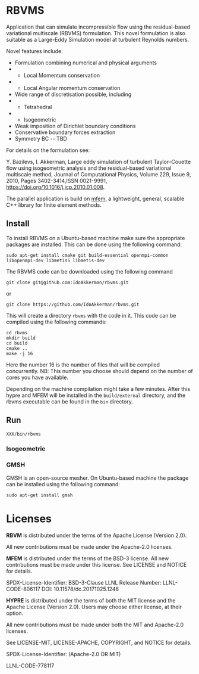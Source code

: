 
# RBVMS

Application that can simulate incompressible flow
using the residual-based variational multiscale (RBVMS) formulation.
This novel formulation is also suitable as a Large-Eddy Simulation model at turbulent Reynolds numbers.

Novel features include:
* Formulation combining numerical and physical arguments
* * Local Momentum conservation
* * Local Angular momentum conservation
* Wide range of discretisation possible, including
* * Tetrahedral
* * Isogeometric
* Weak imposition of Dirichlet boundary conditions
* Conservative boundary forces extraction
* Symmetry BC -- TBD

For details on the formulation see:

Y. Bazilevs, I. Akkerman,
Large eddy simulation of turbulent Taylor–Couette flow using isogeometric analysis and the residual-based variational multiscale method,
Journal of Computational Physics,
Volume 229, Issue 9, 2010, Pages 3402-3414,ISSN 0021-9991,
https://doi.org/10.1016/j.jcp.2010.01.008.

The parallel application is build on [mfem](https://github.com/mfem/mfem), a
lightweight, general, scalable C++ library for finite element methods.

## Install

To install RBVMS on a Ubuntu-based machine make sure the appropriate packages are installed.
This can be done using the following command:

```
sudo apt-get install cmake git build-essential openmpi-common libopenmpi-dev libmetis5 libmetis-dev
```

The RBVMS code can be downloaded using the following command

```
git clone git@github.com:IdoAkkerman/rbvms.git
```
or
```
git clone https://github.com/IdoAkkerman/rbvms.git
```
This will create a directory `rbvms` with the code in it. This code can be compiled using the following commands:

```
cd rbvms
mkdir build
cd build
cmake ..
make -j 16
```

Here the number 16 is the number of files that will be compiled concurrently.
NB: This number you choose should depend on the number of cores you have available.

Depending on the machine compilation might take a few minutes.
After this hypre and MFEM will be installed in the `build/external` directory, and
the rbvms executable can be found in the `bin` directory.


## Run

```
XXX/bin/rbvms
```

### Isogeometric




### GMSH

GMSH is an open-source mesher. On Ubuntu-based machine the package can be installed
using the following command:

```
sudo apt-get install gmsh
```

# Licenses

**RBVM** is distributed under the terms of the Apache License (Version 2.0). 

All new contributions must be made under the Apache-2.0 licenses.

**MFEM** is distributed under the terms of the BSD-3 license. All new contributions 
must be made under this license. See LICENSE and NOTICE for details.

SPDX-License-Identifier: BSD-3-Clause
LLNL Release Number: LLNL-CODE-806117
DOI: 10.11578/dc.20171025.1248

**HYPRE** is distributed under the terms of both the MIT license and the Apache License (Version 2.0). 
Users may choose either license, at their option.

All new contributions must be made under both the MIT and Apache-2.0 licenses.

See LICENSE-MIT, LICENSE-APACHE, COPYRIGHT, and NOTICE for details.

SPDX-License-Identifier: (Apache-2.0 OR MIT)

LLNL-CODE-778117

